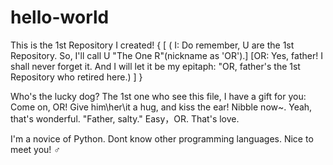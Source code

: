 # hello-world
This is the 1st Repository I created! { [ ( I: Do remember, U are the 1st Repository.  So, I'll call U "The One R"(nickname as 'OR').]  [OR: Yes, father! I shall never forget it. And I will let it be my epitaph: "OR, father's the 1st Repository who retired here.) ] }

Who's the lucky dog?
The 1st one who see this file, I have a gift for you:
Come on, OR! Give him\her\it a hug, and kiss the ear! Nibble now~. Yeah, that's wonderful.
"Father, salty."
Easy，OR. That's love.

I'm a novice of Python. Dont know other programming languages. Nice to meet you! ♂ 

